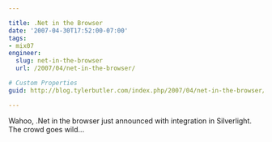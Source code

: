 ```yaml
---

title: .Net in the Browser
date: '2007-04-30T17:52:00-07:00'
tags:
- mix07
engineer:
  slug: net-in-the-browser
  url: /2007/04/net-in-the-browser/

# Custom Properties
guid: http://blog.tylerbutler.com/index.php/2007/04/net-in-the-browser/

---
```


Wahoo, .Net in the browser just announced with integration in Silverlight. The
crowd goes wild...
